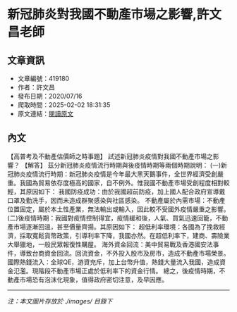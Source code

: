 # 新冠肺炎對我國不動產市場之影響,許文昌老師

## 文章資訊
- 文章編號：419180
- 作者：許文昌
- 發布日期：2020/07/16
- 爬取時間：2025-02-02 18:31:35
- 原文連結：[閱讀原文](https://real-estate.get.com.tw/Columns/detail.aspx?no=419180)

## 內文
【高普考及不動產估價師之時事題】
試述新冠肺炎疫情對我國不動產市場之影響？
【解答】
茲分新冠肺炎疫情流行時期與後疫情時期等兩個時期說明：
(一)新冠肺炎疫情流行時期：新冠肺炎疫情是今年最大黑天鵝事件，全世界經濟受創嚴重。我國為貿易依存度極高的國家，自不例外。惟我國不動產市場受創程度相對較輕，其原因如下：
我國防疫成功：由於我國超前防疫，加上國人配合政府宣導戴口罩及勤洗手，因而未造成群聚感染與社區感染。
不動產屬於內需市場：不動產位置固定，屬於本土性產業，無法輸出或輸入，因此較不受國外疫情嚴重之影響。
(二)後疫情時期：我國對疫情控制得宜，疫情緩和後，人氣、買氣迅速回籠，不動產市場逐漸回溫，甚至價量齊揚。其原因如下：
超低利率環境：各國為了挽救經濟，採取寬鬆貨幣政策，引導利率下降，我國亦然。在超低利率下，建商、壽險業大舉獵地，一般民眾報復性購屋。
海外資金回流：美中貿易戰及香港國安法事件，導致台商資金回流。回流資金，不外投入股市及房市，造成不動產市場榮景。
國際熱錢流入：全球QE，游資充斥，加上台幣升值，熱錢大量流入我國，造成資金氾濫。現階段不動產市場正處於低利率下的資金行情。
總之，後疫情時期，不動產市場恐有泡沫化現象，值得政府密切注意，及早因應。

---
*注：本文圖片存放於 ./images/ 目錄下*
